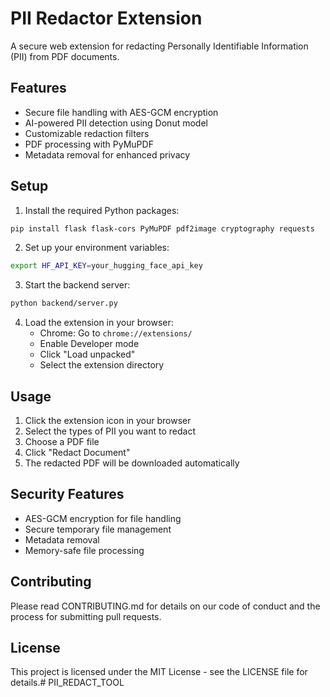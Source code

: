 # PII Redactor Extension

A secure web extension for redacting Personally Identifiable Information (PII) from PDF documents.

## Features

- Secure file handling with AES-GCM encryption
- AI-powered PII detection using Donut model
- Customizable redaction filters
- PDF processing with PyMuPDF
- Metadata removal for enhanced privacy

## Setup

1. Install the required Python packages:
```bash
pip install flask flask-cors PyMuPDF pdf2image cryptography requests
```

2. Set up your environment variables:
```bash
export HF_API_KEY=your_hugging_face_api_key
```

3. Start the backend server:
```bash
python backend/server.py
```

4. Load the extension in your browser:
   - Chrome: Go to `chrome://extensions/`
   - Enable Developer mode
   - Click "Load unpacked"
   - Select the extension directory

## Usage

1. Click the extension icon in your browser
2. Select the types of PII you want to redact
3. Choose a PDF file
4. Click "Redact Document"
5. The redacted PDF will be downloaded automatically

## Security Features

- AES-GCM encryption for file handling
- Secure temporary file management
- Metadata removal
- Memory-safe file processing

## Contributing

Please read CONTRIBUTING.md for details on our code of conduct and the process for submitting pull requests.

## License

This project is licensed under the MIT License - see the LICENSE file for details.# PII_REDACT_TOOL
